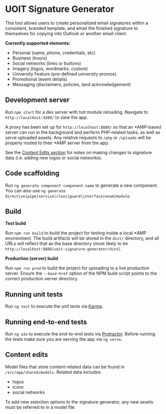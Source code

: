 # UOIT Signature Generator

This tool allows users to create personalized email signatures within a consistent, branded template, and email the finished signature to themselves for copying into Outlook or another email client.

**Currently supported elements:**

- Personal (name, phone, credentials, etc)
- Business (hours)
- Social networks (links or buttons)
- Imagery (logos, wordmarks, custom)
- University Feature (pre-defined university promos)
- Promotional (event details)
- Messaging (disclaimers, policies, land acknowledgement)

## Development server

Run `npm start` for a dev server with hot module reloading. Navigate to `http://localhost:4200/` to view the app.

A proxy has been set up for `http://localhost:8888/` so that an *AMP-based server can run in the background and perform PHP-related tasks, as well as serve uploaded assets. Any relative requests to `/php` or `/uploads` will be properly routed to their *AMP server from the app.

See the [Content Edits section](#content-edits) for notes on making changes to signature data (i.e. adding new logos or social networks).

## Code scaffolding

Run `ng generate component component-name` to generate a new component. You can also use `ng generate directive|pipe|service|class|guard|interface|enum|module`.

## Build

**Test build**

Run `npm run build` to build the project for testing inside a local *AMP environment. The build artifacts will be stored in the `dist/` directory, and all URLs will reflect that as the base directory (most likely to be `http://localhost:8888/uoit-signature-generator/dist`).

**Production (server) build**

Run `npm run prod` to build the project for uploading to a live production server. Ensure the `--base-href` option of the NPM build script points to the correct production server directory.

## Running unit tests

Run `ng test` to execute the unit tests via [Karma](https://karma-runner.github.io).

## Running end-to-end tests

Run `ng e2e` to execute the end-to-end tests via [Protractor](http://www.protractortest.org/).
Before running the tests make sure you are serving the app via `ng serve`.

## Content edits

Model files that store content-related data can be found in `/src/app/shared/models`. Related data includes:

- logos
- icons
- social networks

To add new selection options to the signature generator, any new assets must be referred to in a model file.
